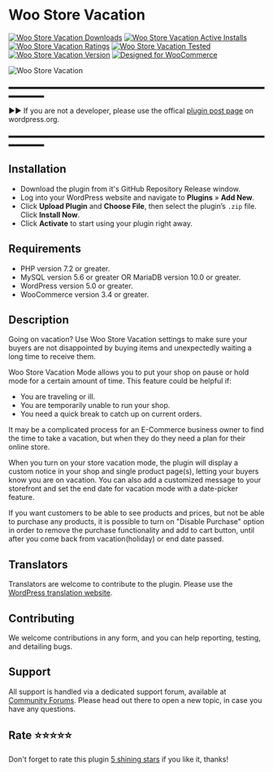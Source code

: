 # Woo Store Vacation
[![Woo Store Vacation Downloads](https://img.shields.io/wordpress/plugin/dt/woo-store-vacation.svg)](https://wordpress.org/plugins/woo-store-vacation) [![Woo Store Vacation Active Installs](https://img.shields.io/wordpress/plugin/installs/woo-store-vacation.svg)](https://wordpress.org/plugins/woo-store-vacation) [![Woo Store Vacation Ratings](https://img.shields.io/wordpress/plugin/r/woo-store-vacation.svg)](https://wordpress.org/plugins/woo-store-vacation) [![Woo Store Vacation Tested](https://img.shields.io/wordpress/plugin/tested/woo-store-vacation.svg)](https://wordpress.org/plugins/woo-store-vacation) [![Woo Store Vacation Version](https://img.shields.io/wordpress/plugin/v/woo-store-vacation.svg)](https://wordpress.org/plugins/woo-store-vacation) [![Designed for WooCommerce](https://img.shields.io/badge/Designed%20for-WooCommerce-9a6b95.svg)](https://www.conj.ws)

![Woo Store Vacation](https://ps.w.org/woo-store-vacation/assets/banner-1544x500.jpg?rev=1542924)

▬▬▬▬▬▬▬▬▬▬▬▬▬▬▬▬▬▬▬▬▬▬▬▬▬▬▬▬▬▬▬▬▬▬▬▬▬▬▬▬▬

►► If you are not a developer, please use the offical [plugin post page](https://wordpress.org/plugins/woo-store-vacation "Download Woo Store Vacation plugin") on wordpress.org.

▬▬▬▬▬▬▬▬▬▬▬▬▬▬▬▬▬▬▬▬▬▬▬▬▬▬▬▬▬▬▬▬▬▬▬▬▬▬▬▬▬

## Installation

* Download the plugin from it's GitHub Repository Release window.
* Log into your WordPress website and navigate to **Plugins** » **Add New**.
* Click **Upload Plugin** and **Choose File**, then select the plugin’s `.zip` file. Click **Install Now**.
* Click **Activate** to start using your plugin right away.

## Requirements

* PHP version 7.2 or greater.
* MySQL version 5.6 or greater OR MariaDB version 10.0 or greater.
* WordPress version 5.0 or greater.
* WooCommerce version 3.4 or greater.

## Description

Going on vacation? Use Woo Store Vacation settings to make sure your buyers are not disappointed by buying items and unexpectedly waiting a long time to receive them.

Woo Store Vacation Mode allows you to put your shop on pause or hold mode for a certain amount of time. This feature could be helpful if:

* You are traveling or ill.
* You are temporarily unable to run your shop.
* You need a quick break to catch up on current orders.

It may be a complicated process for an E-Commerce business owner to find the time to take a vacation, but when they do they need a plan for their online store.

When you turn on your store vacation mode, the plugin will display a custom notice in your shop and single product page(s), letting your buyers know you are on vacation. You can also add a customized message to your storefront and set the end date for vacation mode with a date-picker feature.

If you want customers to be able to see products and prices, but not be able to purchase any products, it is possible to turn on "Disable Purchase" option in order to remove the purchase functionality and add to cart button, until after you come back from vacation(holiday) or end date passed.

## Translators

Translators are welcome to contribute to the plugin. Please use the [WordPress translation website](https://translate.wordpress.org/projects/wp-plugins/woo-store-vacation "WordPress translation website").

## Contributing

We welcome contributions in any form, and you can help reporting, testing, and detailing bugs.

## Support

All support is handled via a dedicated support forum, available at [Community Forums](https://wordpress.org/support/plugin/woo-store-vacation "Community Forums"). Please head out there to open a new topic, in case you have any questions.

## Rate ⭐⭐⭐⭐⭐

Don't forget to rate this plugin [5 shining stars](https://wordpress.org/support/plugin/woo-store-vacation/reviews/ "5 shining stars") if you like it, thanks!
